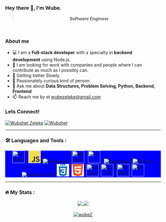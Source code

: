 ### Hey there 👋, I'm Wube.  
> __<div align="center">Software Engineer</div>__
<img src="https://komarev.com/ghpvc/?username=wubeZ&style=flat-square&color=green" alt=""/>

### About me
* 💻 I am a **Full-stack developer** with a specialty in **backend development** using Node.js. 
* 🔭 I am looking for work with companies and people where I can contribute as much as I possibly can.
* 🌱 Getting better Slowly.
* 💯️ Passionately curious kind of person.
* 💬 Ask me about **Data Structures, Problem Solving, Python, Backend, Frontend**
* 📫 Reach me by at wubezeleke@gmail.com

<h3> Lets Connect!</h3>
<p align="left">
<a href="https://www.linkedin.com/in/wubshet-zeleke" target="blank"><img align="center" src="https://cdn.jsdelivr.net/gh/devicons/devicon/icons/linkedin/linkedin-original.svg" title="Linkedin" alt="Wubshet Zeleke" height="30" width="40" /></a>
<a href="https://leetcode.com/Wubshet/" target="blank"><img align="center" src="https://upload.wikimedia.org/wikipedia/commons/a/ab/LeetCode_logo_white_no_text.svg" title="Leetcode" alt="Wubshet" height="30" width="40" /></a>
</p>
<hr>  
  
### :hammer_and_wrench: Languages and Tools :

<div align="center" style="background-color: blue;">
  <img src="https://cdn.jsdelivr.net/gh/devicons/devicon/icons/python/python-original.svg" title="Python" **alt="Python" width = "40" height = "40" /> &nbsp;
  <img src="https://github.com/devicons/devicon/blob/master/icons/javascript/javascript-original.svg" title="JavaScript" alt="JavaScript" width="40" height="40"/>&nbsp;
  <img src="https://cdn.jsdelivr.net/gh/devicons/devicon/icons/typescript/typescript-original.svg" title="Typescript" **alt="Typescript" width:"40" height= "40"/>&nbsp;        
  <img src="https://cdn.jsdelivr.net/gh/devicons/devicon/icons/nodejs/nodejs-original.svg" title="NodeJS" **alt="NodeJS" width = "40" height = "40" /> &nbsp;
  <img src="https://cdn.jsdelivr.net/gh/devicons/devicon/icons/c/c-original.svg" title="C" **alt="C" width = "40" height = "40" /> &nbsp;
  <img src="https://cdn.jsdelivr.net/gh/devicons/devicon/icons/express/express-original-wordmark.svg" title="ExpressJS" **alt="ExpressJS" width:"40" height= "40"/>&nbsp;
  <img src="https://cdn.jsdelivr.net/gh/devicons/devicon/icons/nextjs/nextjs-original-wordmark.svg" title="NextJS" **alt="NextJS" width:"40" height= "40"/>&nbsp;
  <img src="https://cdn.jsdelivr.net/gh/devicons/devicon/icons/tailwindcss/tailwindcss-plain.svg" title="Tailwind-CSS" **alt="Tailwind-CSS" width:"40" height= "40"/>&nbsp;
  <img src="https://github.com/devicons/devicon/blob/master/icons/css3/css3-plain-wordmark.svg"  title="CSS3" alt="CSS" width="40" height="40"/>&nbsp;
  <img src="https://github.com/devicons/devicon/blob/master/icons/html5/html5-original.svg" title="HTML5" alt="HTML" width="40" height="40"/>&nbsp;
  <img src="https://cdn.jsdelivr.net/gh/devicons/devicon/icons/mongodb/mongodb-plain-wordmark.svg" title="MongoDB" **alt="MongoDB" width="40" height="40"/>&nbsp;
  <img src="https://cdn.jsdelivr.net/gh/devicons/devicon/icons/sqlite/sqlite-original-wordmark.svg" title="SQLite" **alt="SQLite" width = "40" height = "40" /> &nbsp;
  <img src="https://cdn.jsdelivr.net/gh/devicons/devicon/icons/postgresql/postgresql-original-wordmark.svg" title="PostgreSQL" **alt="PostgreSQL" width="40" height="40"/>&nbsp;
  <img src="https://www.vectorlogo.zone/logos/git-scm/git-scm-icon.svg" title="Git" **alt="Git" width="40" height="40"/>
</div>
<hr>
  
### :fire: My Stats :
<div align="center" >
  <a  href="https://github.com/wubeZ">
    <img align="center" src="https://github-readme-stats.vercel.app/api?username=wubeZ&theme=blue-green&include_all_commits=true&count_private=true" />
    <img align="center" src="https://github-readme-stats.vercel.app/api/top-langs/?username=wubeZ&hide_progress=true&langs_count=10" />
  </a>
</div>
<br/>
<div align="center" >
  <a  href="https://github.com/wubeZ">
    <img align="center" src="https://github-readme-streak-stats.herokuapp.com/?user=wubeZ&theme=blue-green" alt="wubeZ" />
  </a>
</div> 
